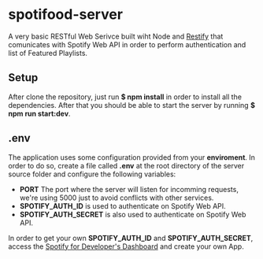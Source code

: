 # spotifood-server

A very basic RESTful Web Serivce built wiht Node and [Restify](http://restify.com/) that comunicates with Spotify Web API in order to perform authentication and list of Featured Playlists.

## Setup

After clone the repository, just run **$ npm install** in order to install all the dependencies. After that you should be able to start the server by running **$ npm run start:dev**.

## .env

The application uses some configuration provided from your **enviroment**. In order to do so, create a file called **.env** at the root directory of the server source folder and configure the following variables:

- **PORT** The port where the server will listen for incomming requests, we're using 5000 just to avoid conflicts with other services.
- **SPOTIFY_AUTH_ID** is used to authenticate on Spotify Web API.
- **SPOTIFY_AUTH_SECRET** is also used to authenticate on Spotify Web API.

In order to get your own **SPOTIFY_AUTH_ID** and **SPOTIFY_AUTH_SECRET**, access the [Spotify for Developer's Dashboard](https://beta.developer.spotify.com/dashboard/) and create your own App.
